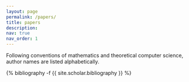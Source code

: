 ```yaml
---
layout: page
permalink: /papers/
title: papers
description:
nav: true
nav_order: 1
---
```

<!-- _pages/publications.md -->
<div class="publications">

<p>Following conventions of mathematics and theoretical computer science, author names are listed alphabetically.</p>

{% bibliography -f {{ site.scholar.bibliography }} %}

</div>
